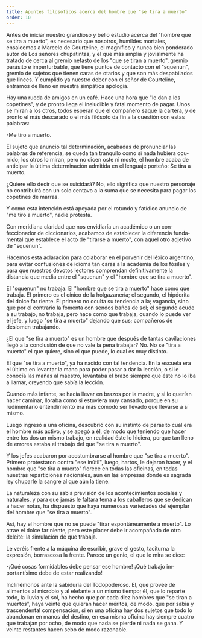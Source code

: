 ```yaml
---
title: Apuntes filosóficos acerca del hombre que "se tira a muerto"
order: 10
---
```


Antes de iniciar nuestro grandioso y bello estudio acerca del "hom­bre que se tira a muerto", es necesario que nosotros, humildes mortales, ensalcemos a Marcelo de Courteline, el magnífico y nunca bien pondera­do autor de Los señores chupatintas, y el que más amplia y jovialmente ha tratado de cerca al gremio nefasto de los "que se tiran a muerto", gre­mio parásito e imperturbable, que tiene puntos de contacto con el "sque­nun", gremio de sujetos que tienen caras de otarios y que son más despa­bilados que linces. Y cumplido ya nuestro deber con el señor de Courteli­ne, entramos de lleno en nuestra simpática apología.

Hay una rueda de amigos en un café. Hace una hora que "le dan a los copetines", y de pronto llega el ineludible y fatal momento de pa­gar. Unos se miran a los otros, todos esperan que el compañero saque la cartera, y de pronto el más descarado o el más filósofo da fin a la cues­tión con estas palabras:

-Me tiro a muerto.

El sujeto que anunció tal determinación, acabadas de pronunciar las palabras de referencia, se queda tan tranquilo como si nada hubiera ocu­rrido; los otros lo miran, pero no dicen oste ni moste, el hombre acaba de anticipar la última determinación admitida en el lenguaje porteño: Se tira a muerto.

¿Quiere ello decir que se suicidará? No, ello significa que nuestro per­sonaje no contribuirá con un solo centavo a la suma que se necesita para pagar los copetines de marras.

Y como esta intención está apoyada por el rotundo y fatídico anun­cio de "me tiro a muerto", nadie protesta.

Con meridiana claridad que nos envidiaría un académico o un con­feccionador de diccionarios, acabamos de establecer la diferencia funda­mental que establece el acto de "tirarse a muerto", con aquel otro adjeti­vo de "squenun".

Hacemos esta aclaración para colaborar en el porvenir del léxico ar­gentino, para evitar confusiones de idioma tan caras a la academia de los fósiles y para que nuestros devotos lectores comprendan definitivamente la distancia que media entre el "squenun" y el "hombre que se tira a muerto".

El "squenun" no trabaja. El "hombre que se tira a muerto" hace como que trabaja. El primero es el cínico de la holgazanería; el segundo, el hipócrita del dolce far riente. El primero no oculta su tendencia a la; vagancia, sino que por el contrario la fomenta con sendos baños de sol; el segundo acude a su trabajo, no trabaja, pero hace como que trabaja, cuando lo puede ver el jefe, y luego "se tira a muerto" dejando que sus; compañeros de deslomen trabajando.

¿El que "se tira a muerto" es un hombre que después de tantas cavi­laciones llegó a la conclusión de que no vale la pena trabajar? No. No se "tira a muerto" el que quiere, sino el que puede, lo cual es muy distinto.

El que "se tira a muerto", ya ha nacido con tal tendencia. En la es­cuela era el último en levantar la mano para poder pasar a dar la lección, o si le conocía las mañas al maestro, levantaba el brazo siempre que éste no lo iba a llamar, creyendo que sabía la lección.

Cuando más infante, se hacía llevar en brazos por la madre, y si lo querían hacer caminar, lloraba como si estuviera muy cansado, porque en su rudimentario entendimiento era más cómodo ser llevado que llevar­se a sí mismo.

Luego ingresó a una oficina, descubrió con su instinto de parásito cuál era el hombre más activo, y se apegó a él, de modo que teniendo que hacer entre los dos un mismo trabajo, en realidad éste lo hiciera, por­que tan lleno de errores estaba el trabajo del que "se tira a muerto". 	

Y los jefes acabaron por acostumbrarse al hombre que "se tira a muer­to". Primero protestaron contra "ese inútil", luego, hartos, le dejaron hacer, y el hombre que "se tira a muerto" florece en todas las oficinas, en todas nuestras reparticiones nacionales, aun en las empresas donde es sagrada ley chuparle la sangre al que aún la tiene.

La naturaleza con su sabia previsión de los acontecimientos sociales y naturales, y para que jamás le faltara tema a los caballeros que se dedi­can a hacer notas, ha dispuesto que haya numerosas variedades del ejem­plar del hombre que "se tira a muerto".

Así, hay el hombre que no se puede "tirar espontáneamente a muer­to". Lo atrae el dolce far niente, pero este placer debe ir acompañado de otro deleite: la simulación de que trabaja.

Le veréis frente a la máquina de escribir, grave el gesto, taciturna la expresión, borrascosa la frente. Parece un genio, el que le mira se dice: 	

-¡Qué cosas formidables debe pensar ese hombre! ¡Qué trabajo im­portantísimo debe de estar realizando!

Inclinémonos ante la sabiduría del Todopoderoso. El, que provee de alimentos al microbio y al elefante a un mismo tiempo; él, que lo reparte todo, la lluvia y el sol, ha hecho que por cada diez hombres que "se tiran a muertos", haya veinte que quieran hacer méritos, de modo. que por sa­bia y trascendental compensación, si en una oficina hay dos sujetos que todo lo abandonan en manos del destino, en esa misma oficina hay siem­pre cuatro que trabajan por ocho, de modo que nada se pierde ni nada se gana. Y veinte restantes hacen sebo de modo razonable.

